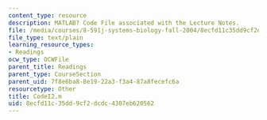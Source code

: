 ```yaml
---
content_type: resource
description: MATLAB? Code File associated with the Lecture Notes.
file: /media/courses/8-591j-systems-biology-fall-2004/8ecfd11c35dd9cf2dcdc4307eb620562_CodeI2.m
file_type: text/plain
learning_resource_types:
- Readings
ocw_type: OCWFile
parent_title: Readings
parent_type: CourseSection
parent_uid: 7f8e6ba8-8e19-22a3-f3a4-87a8fecefc6a
resourcetype: Other
title: CodeI2.m
uid: 8ecfd11c-35dd-9cf2-dcdc-4307eb620562
---
```

